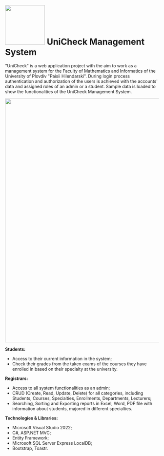 # <img src="https://user-images.githubusercontent.com/83454633/213873766-6583b43c-d392-468a-82a8-97650cdefed3.jpg" width="130"> UniCheck Management System

"UniCheck" is a web application project with the aim to work as a management system for the Faculty of Mathematics and Informatics of the University of Plovdiv "Paisii Hilendarski". During login process authentication and authorization of the users is achieved with the accounts' data and assigned roles of an admin or a student. Sample data is loaded to show the functionalities of the UniCheck Management System.

<img src="https://user-images.githubusercontent.com/83454633/213876406-b14d129f-8eaf-4019-914a-2a4df7020c69.jpg" width="800">

**Students:**
- Access to their current information in the system;
- Check their grades from the taken exams of the courses they have enrolled in based on their specialty at the university.

**Registrars:**
- Access to all system functionalities as an admin;
- CRUD (Create, Read, Update, Delete) for all categories, including Students, Courses, Specialties, Enrollments, Departments, Lecturers;
- Searching, Sorting and Exporting reports in Excel, Word, PDF file with information about students, majored in different specialties.

**Technologies & Libraries:**
- Microsoft Visual Studio 2022;
- C#, ASP.NET MVC;
- Entity Framework;
- Microsoft SQL Server Express LocalDB;
- Bootstrap, Toastr.
